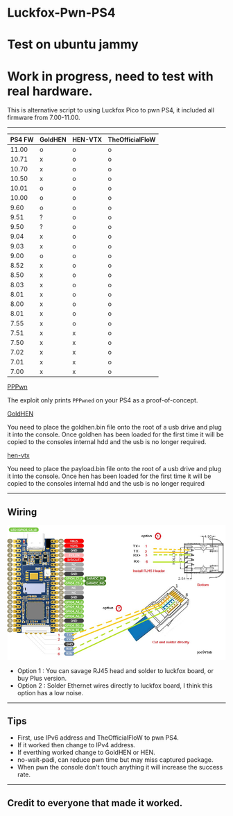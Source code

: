 # Luckfox-Pwn-PS4

# Test on ubuntu jammy
# Work in progress, need to test with real hardware.

This is alternative script to using Luckfox Pico to pwn PS4, it included all firmware from 7.00-11.00.

---------------------------------------------------------------------------------------

| PS4 FW | GoldHEN | HEN-VTX | TheOfficialFloW |
| --- | --- | --- | --- |
| 11.00 | o | o | o |
| 10.71 | x | o | o |
| 10.70 | x | o | o |
| 10.50 | x | o | o |
| 10.01 | o | o | o |
| 10.00 | o | o | o |
| 9.60 | o | o | o |
| 9.51 | ? | o | o |
| 9.50 | ? | o | o |
| 9.04 | x | o | o |
| 9.03 | x | o | o |
| 9.00 | o | o | o |
| 8.52 | x | o | o |
| 8.50 | x | o | o |
| 8.03 | x | o | o |
| 8.01 | x | o | o |
| 8.00 | x | o | o |
| 8.01 | x | o | o |
| 7.55 | x | o | o |
| 7.51 | x | x | o |
| 7.50 | x | x | o |
| 7.02 | x | x | o |
| 7.01 | x | x | o |
| 7.00 | x | x | o |

[PPPwn](https://github.com/TheOfficialFloW/PPPwn)

The exploit only prints `PPPwned` on your PS4 as a proof-of-concept.

[GoldHEN](https://github.com/GoldHEN/GoldHEN/releases)

You need to place the goldhen.bin file onto the root of a usb drive and plug it into the console.
Once goldhen has been loaded for the first time it will be copied to the consoles internal hdd and the usb is no longer required.

[hen-vtx](https://github.com/EchoStretch/ps4-hen-vtx/releases)

You need to place the payload.bin file onto the root of a usb drive and plug it into the console.
Once hen has been loaded for the first time it will be copied to the consoles internal hdd and the usb is no longer required

---------------------------------------------------------------------------------------
## Wiring

<img src="wiring.jpg" />

- Option 1 : You can savage RJ45 head and solder to luckfox board, or buy Plus version.
- Option 2 : Solder Ethernet wires directly to luckfox board, I think this option has a low noise.

---------------------------------------------------------------------------------------

## Tips

- First, use IPv6 address and TheOfficialFloW to pwn PS4.
- If it worked then change to IPv4 address.
- If everthing worked change to GoldHEN or HEN.
- no-wait-padi, can reduce pwn time but may miss captured package.
- When pwn the console don't touch anything it will increase the success rate.
 
---------------------------------------------------------------------------------------

## Credit to everyone that made it worked.
